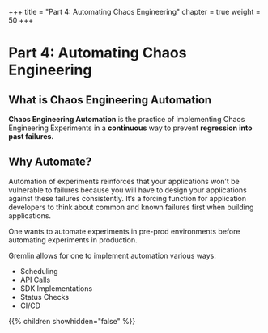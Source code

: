 +++
title = "Part 4: Automating Chaos Engineering"
chapter = true
weight = 50
+++

# Part 4: Automating Chaos Engineering
## What is Chaos Engineering Automation
**Chaos Engineering Automation** is the practice of implementing Chaos Engineering Experiments in a **continuous** way to prevent **regression into past failures.**

## Why Automate?

Automation of experiments reinforces that your applications  won’t be vulnerable to failures because you will have to design your applications against these failures consistently. It’s a forcing function for application developers to think about common and known failures first when building applications.

One wants to automate experiments in pre-prod environments before automating experiments in production. 

Gremlin allows for one to implement automation various ways:

+ Scheduling 
+ API Calls 
+ SDK Implementations 
+ Status Checks
+ CI/CD



{{% children showhidden="false" %}}
